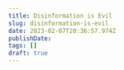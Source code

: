 ```yaml
---
title: Disinformation is Evil
slug: disinformation-is-evil
date: 2023-02-07T20:36:57.974Z
publishDate:
tags: []
draft: true
---
```

